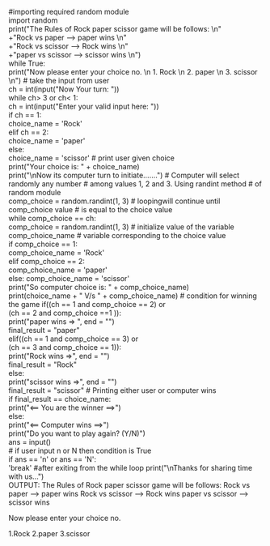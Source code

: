 #importing required random module                                                         
import random                                                                          
print("The Rules of Rock paper scissor game will be follows: \n"                    
+"Rock vs paper --> paper wins \n"                                                    
+"Rock vs scissor --> Rock wins \n"                                                 
+"paper vs scissor --> scissor wins \n")                                                  
while True:                                                                                
    print("Now please enter your choice no. \n 1. Rock \n 2. paper \n 3. scissor \n")         # take the input from user                                                                 
ch = int(input("Now Your turn: "))                                                         
while ch> 3 or ch< 1:                                                                     
    ch = int(input("Enter your valid input here: "))                                           
if ch == 1:                                                                         
    choice_name = 'Rock'                                                               
elif ch == 2:                                                                           
    choice_name = 'paper'                                                             
else:                                                                                  
    choice_name = 'scissor'                                                                    # print user given choice                                                                
    print("Your choice is: " + choice_name)                                                
print("\nNow its computer turn to initiate.......")                                           # Computer will select randomly any number                                                    # among values 1, 2 and 3. Using randint method                                               # of random module                                                                 
comp_choice = random.randint(1, 3)                                                            # loopingwill continue until comp_choice value                                                  # is equal to the choice value                                                          
while comp_choice == ch:                                                              
 comp_choice = random.randint(1, 3)                                                           # initialize value of the variable comp_choice_name                                           # variable corresponding to the choice value                                         
if comp_choice == 1:                                                                   
    comp_choice_name = 'Rock'                                                          
elif comp_choice == 2:                                                                         
    comp_choice_name = 'paper'                                                                
else:                                                                                             comp_choice_name = 'scissor'                                                               
   print("So computer choice is: " + comp_choice_name)                                         
print(choice_name + " V/s " + comp_choice_name)                                                  # condition for winning the game 
if((ch == 1 and comp_choice == 2) or                            
   (ch == 2 and comp_choice ==1 )):                                                       
 print("paper wins => ", end = "")                                                       
 final_result = "paper"                                                                 
elif((ch == 1 and comp_choice == 3) or                                                  
   (ch == 3 and comp_choice == 1)):                                                       
 print("Rock wins =>", end = "")                                                    
 final_result = "Rock"                                                                  
else:                                                                                
   print("scissor wins =>", end = "")                                                         
   final_result = "scissor"                                                                    # Printing either user or computer wins                                                     
if final_result == choice_name:                                                     
   print("<== You are the winner ==>")                                                 
else:                                                                  
   print("<== Computer wins ==>")                                                      
   print("Do you want to play again? (Y/N)")                                      
   ans = input()                                                                               
     # if user input n or N then condition is True                                          
if ans == 'n' or ans == 'N':                                                                  
    'break'                                                                                   #after exiting from the while loop                                                                                                             print("\nThanks for sharing time with us...")     
    OUTPUT:
    The Rules of Rock paper scissor game will be follows:
Rock vs paper --> paper wins
Rock vs scissor --> Rock wins
paper vs scissor --> scissor wins

Now please enter your choice no.

1.Rock
2.paper
3.scissor

